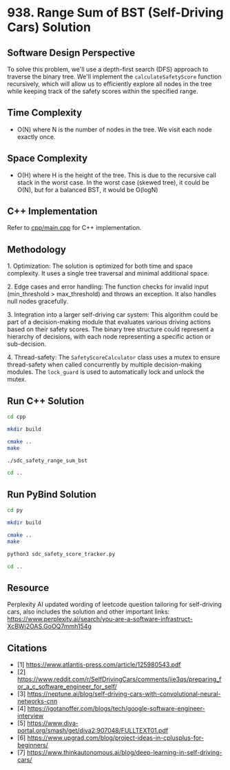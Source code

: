 # 938. Range Sum of BST (Self-Driving Cars) Solution

## Software Design Perspective

To solve this problem, we'll use a depth-first search (DFS) approach to traverse the binary tree. We'll implement
the `calculateSafetyScore` function recursively, which will allow us to efficiently explore all nodes in the tree while keeping track of the safety scores within the specified range.

## Time Complexity

- O(N) where N is the number of nodes in the tree. We visit each node exactly once.

## Space Complexity

- O(H) where H is the height of the tree. This is due to the recursive call stack in the worst case. In the worst case (skewed
tree), it could be O(N), but for a balanced BST, it would be O(logN)

## C++ Implementation

Refer to [cpp/main.cpp](./cpp/main.cpp) for C++ implementation.

## Methodology

1\. Optimization: The solution is optimized for both time and space complexity. It uses a single tree traversal
and minimal additional space.

2\. Edge cases and error handling: The function checks for invalid input (min_threshold > max_threshold) and throws
an exception. It also handles null nodes gracefully.

3\. Integration into a larger self-driving car system: This algorithm could be part of a decision-making module
that evaluates various driving actions based on their safety scores. The binary tree structure could represent
a hierarchy of decisions, with each node representing a specific action or sub-decision.

4\. Thread-safety: The `SafetyScoreCalculator` class uses a mutex to ensure thread-safety when called concurrently
by multiple decision-making modules. The `lock_guard` is used to automatically lock and unlock the mutex.

## Run C++ Solution

~~~bash
cd cpp

mkdir build

cmake ..
make

./sdc_safety_range_sum_bst

cd ..
~~~

## Run PyBind Solution

~~~bash
cd py

mkdir build

cmake ..
make

python3 sdc_safety_score_tracker.py

cd ..
~~~

## Resource

Perplexity AI updated wording of leetcode question tailoring for self-driving cars, also includes the solution and other important links: https://www.perplexity.ai/search/you-are-a-software-infrastruct-XcBWj2OAS.GoOQ7mmh154g

## Citations

- [1] https://www.atlantis-press.com/article/125980543.pdf
- [2] https://www.reddit.com/r/SelfDrivingCars/comments/iie3qs/preparing_for_a_c_software_engineer_for_self/
- [3] https://neptune.ai/blog/self-driving-cars-with-convolutional-neural-networks-cnn
- [4] https://igotanoffer.com/blogs/tech/google-software-engineer-interview
- [5] https://www.diva-portal.org/smash/get/diva2:907048/FULLTEXT01.pdf
- [6] https://www.upgrad.com/blog/project-ideas-in-cplusplus-for-beginners/
- [7] https://www.thinkautonomous.ai/blog/deep-learning-in-self-driving-cars/

